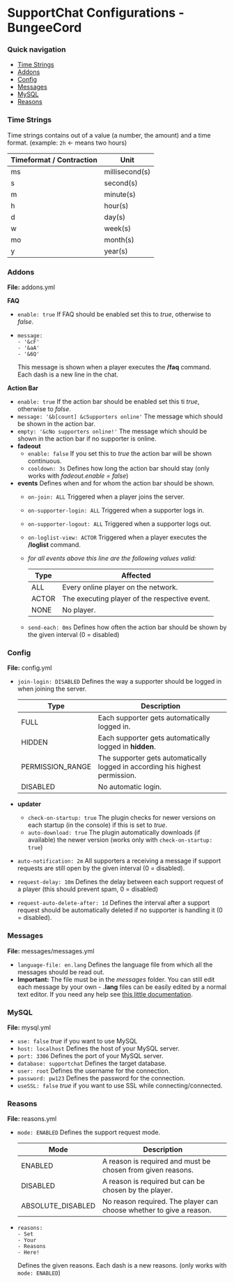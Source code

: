 # SupportChat Configurations - BungeeCord

### Quick navigation

* [Time Strings](#time-strings)
* [Addons](#addons)
* [Config](#config)
* [Messages](#messages)
* [MySQL](#mysql)
* [Reasons](#reasons)

### Time Strings

Time strings contains out of a value (a number, the amount) and a time format. (example: ```2h``` <- means two hours)

Timeformat / Contraction | Unit
------------------------ | ----
ms | millisecond(s)
s | second(s)
m | minute(s)
h | hour(s)
d | day(s)
w | week(s)
mo | month(s)
y | year(s)

### Addons

**File:** addons.yml

**FAQ**

* ```enable: true``` If FAQ should be enabled set this to *true*, otherwise to *false*.
* ```
  message:
  - '&cF'
  - '&aA'
  - '&6Q'
  ```
  This message is shown when a player executes the **/faq** command. Each dash is a new line in the chat.
  
**Action Bar**

* ```enable: true``` If the action bar should be enabled set this ti *true*, otherwise to *false*.
* ```message: '&b[count] &cSupporters online'``` The message which should be shown in the action bar.
* ```empty: '&cNo supporters online!'``` The message which should be shown in the action bar if no supporter is online.
* **fadeout**
  * ```enable: false``` If you set this to *true* the action bar will be shown continuous.
  * ```cooldown: 3s``` Defines how long the action bar should stay (only works with *fadeout.enable = false*)
* **events** Defines when and for whom the action bar should be shown.
  * ```on-join: ALL``` Triggered when a player joins the server.
  * ```on-supporter-login: ALL``` Triggered when a supporter logs in.
  * ```on-supporter-logout: ALL``` Triggered when a supporter logs out.
  * ```on-loglist-view: ACTOR``` Triggered when a player executes the **/loglist** command.
  * *for all events above this line are the following values valid:*

    Type | Affected
    ---- | --------
    ALL | Every online player on the network.
    ACTOR | The executing player of the respective event.
    NONE | No player.
  
  * ```send-each: 0ms``` Defines how often the action bar should be shown by the given interval (0 = disabled)
  
### Config

**File:** config.yml

* ```join-login: DISABLED``` Defines the way a supporter should be logged in when joining the server.

  Type | Description
  ---- | -----------
  FULL | Each supporter gets automatically logged in.
  HIDDEN | Each supporter gets automatically logged in **hidden**.
  PERMISSION_RANGE | The supporter gets automatically logged in according his highest permission.
  DISABLED | No automatic login.

* **updater**
  * ```check-on-startup: true``` The plugin checks for newer versions on each startup (in the console) if this is set to *true*.
  * ```auto-download: true``` The plugin automatically downloads (if available) the newer version (works only with ```check-on-startup: true```)
* ```auto-notification: 2m``` All supporters a receiving a message if support requests are still open by the given interval (0 = disabled).
* ```request-delay: 10m``` Defines the delay between each support request of a player (this should prevent spam, 0 = disabled)
* ```request-auto-delete-after: 1d``` Defines the interval after a support request should be automatically deleted if no supporter is handling it (0 = disabled).

### Messages

**File:** messages/messages.yml

* ```language-file: en.lang``` Defines the language file from which all the messages should be read out.
* **Important:** The file must be in the *messages* folder. You can still edit each message by your own - **.lang** files can be easily edited by a normal text editor. If you need any help see [this little documentation](https://github.com/SpinAndDrain/LibsCollection/blob/master/libraries/LScript.md).

### MySQL

**File:** mysql.yml

* ```use: false``` *true* if you want to use MySQL
* ```host: localhost``` Defines the host of your MySQL server.
* ```port: 3306``` Defines the port of your MySQL server.
* ```database: supportchat``` Defines the target database.
* ```user: root``` Defines the username for the connection.
* ```password: pw123``` Defines the password for the connection.
* ```useSSL: false``` *true* if you want to use SSL while connecting/connected.

### Reasons

**File:** reasons.yml

* ```mode: ENABLED``` Defines the support request mode.

  Mode | Description
  ---- | -----------
  ENABLED | A reason is required and must be chosen from given reasons.
  DISABLED | A reason is required but can be chosen by the player.
  ABSOLUTE_DISABLED | No reason required. The player can choose whether to give a reason.
  
* ```
  reasons:
  - Set
  - Your
  - Reasons
  - Here!
  ```
  Defines the given reasons. Each dash is a new reasons. (only works with ```mode: ENABLED```)
